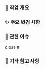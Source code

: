 ### 🧩 작업 개요
<!-- 어떤 작업을 했는지 간단히 정리해주세요 -->

### ✨ 주요 변경 사항
<!-- 코드 변경 요약. 필요한 경우 코드블록이나 설명 추가 -->

### 🔗 관련 이슈
close #

### 🧠 기타 참고 사항
<!-- 참고해야 할 내용이나 남겨두고 싶은 회고 등 -->
